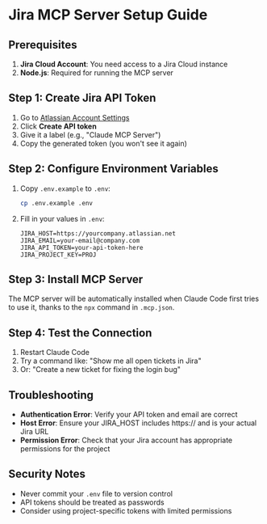 # Jira MCP Server Setup Guide

## Prerequisites

1. **Jira Cloud Account**: You need access to a Jira Cloud instance
2. **Node.js**: Required for running the MCP server

## Step 1: Create Jira API Token

1. Go to [Atlassian Account Settings](https://id.atlassian.com/manage-profile/security/api-tokens)
2. Click **Create API token**
3. Give it a label (e.g., "Claude MCP Server")
4. Copy the generated token (you won't see it again)

## Step 2: Configure Environment Variables

1. Copy `.env.example` to `.env`:
   ```bash
   cp .env.example .env
   ```

2. Fill in your values in `.env`:
   ```
   JIRA_HOST=https://yourcompany.atlassian.net
   JIRA_EMAIL=your-email@company.com
   JIRA_API_TOKEN=your-api-token-here
   JIRA_PROJECT_KEY=PROJ
   ```

## Step 3: Install MCP Server

The MCP server will be automatically installed when Claude Code first tries to use it, thanks to the `npx` command in `.mcp.json`.

## Step 4: Test the Connection

1. Restart Claude Code
2. Try a command like: "Show me all open tickets in Jira"
3. Or: "Create a new ticket for fixing the login bug"

## Troubleshooting

- **Authentication Error**: Verify your API token and email are correct
- **Host Error**: Ensure your JIRA_HOST includes https:// and is your actual Jira URL
- **Permission Error**: Check that your Jira account has appropriate permissions for the project

## Security Notes

- Never commit your `.env` file to version control
- API tokens should be treated as passwords
- Consider using project-specific tokens with limited permissions